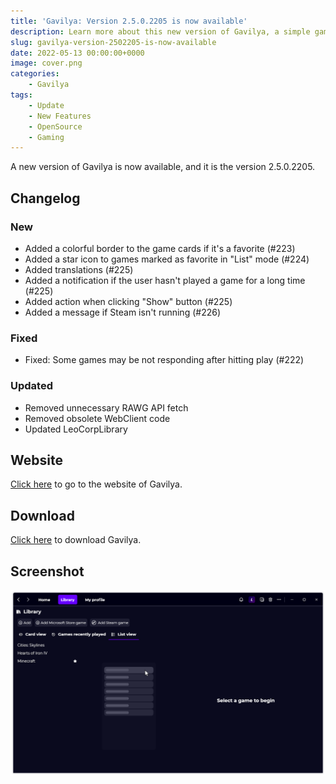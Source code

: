 ```yaml
---
title: 'Gavilya: Version 2.5.0.2205 is now available'
description: Learn more about this new version of Gavilya, a simple game launcher for Windows.
slug: gavilya-version-2502205-is-now-available
date: 2022-05-13 00:00:00+0000
image: cover.png
categories:
    - Gavilya
tags:
    - Update
    - New Features
    - OpenSource
    - Gaming
---
```

A new version of Gavilya is now available, and it is the version 2.5.0.2205.

## Changelog
### New
- Added a colorful border to the game cards if it's a favorite (#223)
- Added a star icon to games marked as favorite in "List" mode (#224)
- Added translations (#225)
- Added a notification if the user hasn't played a game for a long time (#225)
- Added action when clicking "Show" button (#225)
- Added a message if Steam isn't running (#226)
### Fixed
- Fixed: Some games may be not responding after hitting play (#222)
### Updated
- Removed unnecessary RAWG API fetch
- Removed obsolete WebClient code
- Updated LeoCorpLibrary

## Website

[Click here](https://gavilya.leocorporation.dev/) to go to the website of Gavilya.

## Download

[Click here](https://bit.ly/Gavilya) to download Gavilya.

## Screenshot
![The "Library" page of Gavilya in "List view" mode](cover.png)